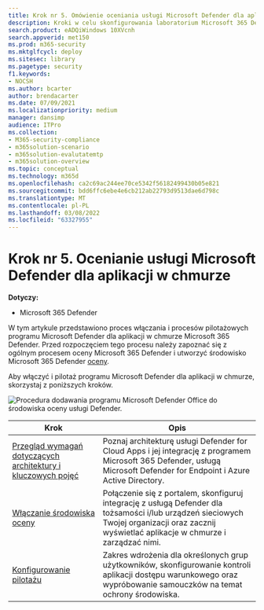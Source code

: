 ```yaml
---
title: Krok nr 5. Omówienie oceniania usługi Microsoft Defender dla aplikacji w chmurze
description: Kroki w celu skonfigurowania laboratorium Microsoft 365 Defender próbnego lub pilotażowego w celu wypróbowania i obsługi rozwiązania zabezpieczającego zaprojektowanego do ochrony urządzeń, tożsamości, danych i aplikacji w Organizacji.
search.product: eADQiWindows 10XVcnh
search.appverid: met150
ms.prod: m365-security
ms.mktglfcycl: deploy
ms.sitesec: library
ms.pagetype: security
f1.keywords:
- NOCSH
ms.author: bcarter
author: brendacarter
ms.date: 07/09/2021
ms.localizationpriority: medium
manager: dansimp
audience: ITPro
ms.collection:
- M365-security-compliance
- m365solution-scenario
- m365solution-evalutatemtp
- m365solution-overview
ms.topic: conceptual
ms.technology: m365d
ms.openlocfilehash: ca2c69ac244ee70ce5342f56182499430b05e821
ms.sourcegitcommit: bdd6ffc6ebe4e6cb212ab22793d9513dae6d798c
ms.translationtype: MT
ms.contentlocale: pl-PL
ms.lasthandoff: 03/08/2022
ms.locfileid: "63327955"
---
```

# <a name="step-5-evaluate-microsoft-defender-for-cloud-apps"></a>Krok nr 5. Ocenianie usługi Microsoft Defender dla aplikacji w chmurze

**Dotyczy:**
- Microsoft 365 Defender


W tym artykule przedstawiono proces włączania i procesów pilotażowych programu Microsoft Defender dla aplikacji w chmurze Microsoft 365 Defender. Przed rozpoczęciem tego procesu należy zapoznać się z ogólnym procesem oceny Microsoft 365 Defender i utworzyć środowisko [](eval-overview.md) Microsoft 365 Defender [oceny](eval-create-eval-environment.md). 
<br>

Aby włączyć i pilotaż programu Microsoft Defender dla aplikacji w chmurze, skorzystaj z poniższych kroków.

![Procedura dodawania programu Microsoft Defender Office do środowiska oceny usługi Defender.](../../media/defender/m365-defender-office-eval-steps.png)



|Krok  |Opis  |
|---------|---------|
|[Przegląd wymagań dotyczących architektury i kluczowych pojęć](eval-defender-mcas-architecture.md)    | Poznaj architekturę usługi Defender for Cloud Apps i jej integrację z programem Microsoft 365 Defender, usługą Microsoft Defender for Endpoint i Azure Active Directory.        |
|[Włączanie środowiska oceny](eval-defender-mcas-enable-eval.md)     | Połączenie się z portalem, skonfiguruj integrację z usługą Defender dla tożsamości i/lub urządzeń sieciowych Twojej organizacji oraz zacznij wyświetlać aplikacje w chmurze i zarządzać nimi.         |
|[Konfigurowanie pilotażu ](eval-defender-mcas-pilot.md)    | Zakres wdrożenia dla określonych grup użytkowników, skonfigurowanie kontroli aplikacji dostępu warunkowego oraz wypróbowanie samouczków na temat ochrony środowiska.       |

